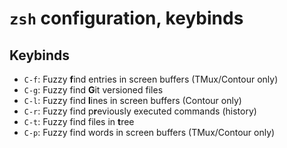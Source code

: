 `zsh` configuration, keybinds
=============================

Keybinds
--------

 * `C-f`: Fuzzy **f**ind entries in screen buffers (TMux/Contour only)
 * `C-g`: Fuzzy find **G**it versioned files
 * `C-l`: Fuzzy find **l**ines in screen buffers (Contour only)
 * `C-r`: Fuzzy find p**r**eviously executed commands (history)
 * `C-t`: Fuzzy find files in **t**ree
 * `C-p`: Fuzzy find words in screen buffers (TMux/Contour only)
